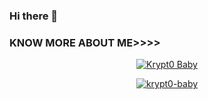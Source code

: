 ### Hi there 👋

<!--
**krypt0-baby/krypt0-baby** is a ✨ _special_ ✨ repository because its `README.md` (this file) appears on your GitHub profile.

Here are some ideas to get you started:

- 🔭 I’m currently working on ...
- 🌱 I’m currently learning ...
- 👯 I’m looking to collaborate on ...
- 🤔 I’m looking for help with ...
- 💬 Ask me about ...
- 📫 How to reach me: ...
- 😄 Pronouns: ...
- ⚡ Fun fact: ...
-->


### KNOW MORE ABOUT ME>>>>
<p align="center"><a href="https://github.com/krypt0-baby"><img title="Krypt0 Baby" src="https://github-readme-stats.vercel.app/api?username=krypt0-baby&show_icons=true&include_all_commits=true&theme=ocean_dark&cache_seconds=3200"></a>
</p>

<p align="center">
<a href="https://github.com/krypt0-baby"><img title="krypt0-baby" src="https://github-readme-stats.vercel.app/api/top-langs/?username=krypt0-baby&layout=compact"></a>
</p>
